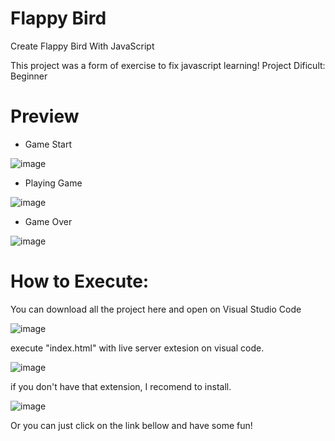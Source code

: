 # Flappy Bird

Create Flappy Bird With JavaScript

This project was a form of exercise to fix javascript learning!
Project Dificult: Beginner

# Preview

- Game Start

![image](https://user-images.githubusercontent.com/75916419/161031588-464cb6f1-0f80-426a-8487-de3f5755fe65.png)


- Playing Game

![image](https://user-images.githubusercontent.com/75916419/161031302-e6024485-a0bb-4767-aa7e-ea875f908d61.png)


- Game Over

![image](https://user-images.githubusercontent.com/75916419/161031719-97192a64-a9f1-4eef-a14b-071860b0fc0e.png)


# How to Execute:
You can download all the project here and open on Visual Studio Code

![image](https://user-images.githubusercontent.com/75916419/161024840-893a0afe-88fd-4f18-8aab-2ac5cd3868a8.png)



execute "index.html" with live server extesion on visual code.

![image](https://user-images.githubusercontent.com/75916419/161025138-6979f759-c885-48cc-93a4-b548dae110ce.png)



if you don't have that extension, I recomend to install.

![image](https://user-images.githubusercontent.com/75916419/161026514-17a0fc2b-ac14-48fe-bbac-501f1b1a9285.png)


Or you can just click on the link bellow and have some fun!
